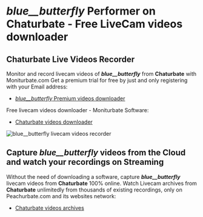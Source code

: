 # _blue__butterfly_ Performer on Chaturbate - Free LiveCam videos downloader

## Chaturbate Live Videos Recorder

Monitor and record livecam videos of **_blue__butterfly_** from **Chaturbate** with Moniturbate.com
Get a premium trial for free by just and only registering with your Email address:
* [_blue__butterfly_ Premium videos downloader](https://moniturbate.com/request-demo-licence-key.html)

Free livecam videos downloader - Moniturbate Software:
* [Chaturbate videos downloader](https://moniturbate.com/moniturbate-download-software.html)

![_blue__butterfly_ livecam videos recorder](https://peachurnet.com/templates/moniturbate-software.png)


## Capture _blue__butterfly_ videos from the Cloud and watch your recordings on Streaming

Without the need of downloading a software, capture **_blue__butterfly_** livecam videos from **Chaturbate** 100% online.
Watch Livecam archives from **Chaturbate** unlimitedly from thousands of existing recordings, only on Peachurbate.com and its websites network:
* [Chaturbate videos archives](https://peachurnet.com/)